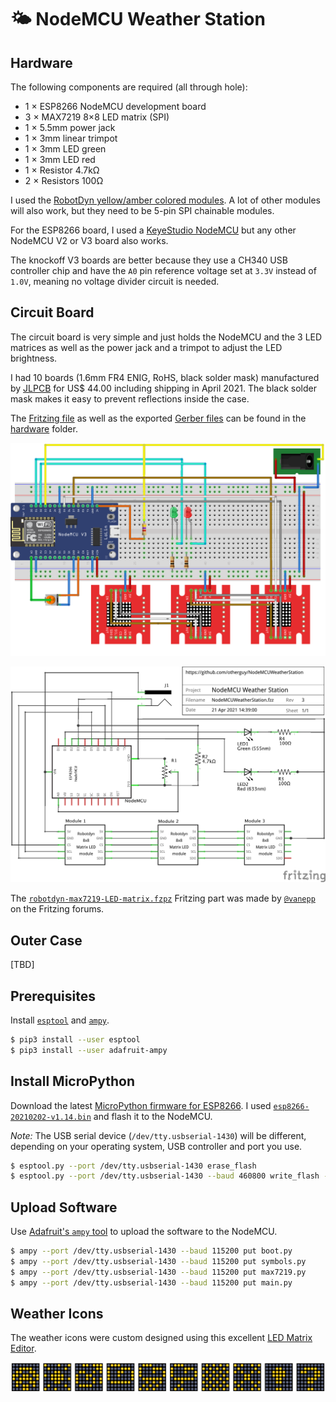 
# 🌤 NodeMCU Weather Station

## Hardware

The following components are required (all through hole):

- 1 × ESP8266 NodeMCU development board
- 3 × MAX7219 8×8 LED matrix (SPI)
- 1 × 5.5mm power jack
- 1 × 3mm linear trimpot
- 1 × 3mm LED green
- 1 × 3mm LED red
- 1 × Resistor 4.7kΩ
- 2 × Resistors 100Ω

I used the [RobotDyn yellow/amber colored modules](https://www.aliexpress.com/item/32732745628.html). A lot
of other modules will also work, but they need to be 5-pin SPI chainable modules.

For the ESP8266 board, I used a [KeyeStudio NodeMCU](https://www.aliexpress.com/item/32668574859.html) but any
other NodeMCU V2 or V3 board also works.

The knockoff V3 boards are better because they use a CH340 USB controller chip and have the `A0` pin reference
voltage set at `3.3V` instead of `1.0V`, meaning no voltage divider circuit is needed.

## Circuit Board

The circuit board is very simple and just holds the NodeMCU and the 3 LED matrices as
well as the power jack and a trimpot to adjust the LED brightness.

I had 10 boards (1.6mm FR4 ENIG, RoHS, black solder mask) manufactured by [JLPCB](https://jlcpcb.com) for
US$ 44.00 including shipping in April 2021. The black solder mask makes it easy to prevent reflections inside
the case.

The [Fritzing file](hardware/NodeMCUWeatherStation.fzz) as well as the exported
[Gerber files](hardware/NodeMCUWeatherStation_Gerber.zip) can be found in the [hardware](hardware) folder.

![Breadboard View](resources/NodeMCUWeatherStation_bb.png "Breadboard View")

![Schema View](resources/NodeMCUWeatherStation_schema.png "Schema View")

The [`robotdyn-max7219-LED-matrix.fzpz`](hardware/robotdyn-max7219-LED-matrix.fzpz) Fritzing part was made
by [`@vanepp`](https://forum.fritzing.org/u/vanepp) on the Fritzing forums.

## Outer Case

[TBD]

## Prerequisites

Install [`esptool`](https://github.com/espressif/esptool) and [`ampy`](https://github.com/scientifichackers/ampy).

```bash
$ pip3 install --user esptool
$ pip3 install --user adafruit-ampy
```

## Install MicroPython

Download the latest [MicroPython firmware for ESP8266](https://micropython.org/download/esp8266/). I used
[`esp8266-20210202-v1.14.bin`](firmware/esp8266-20210202-v1.14.bin) and flash it to the NodeMCU.

_Note:_ The USB serial device (`/dev/tty.usbserial-1430`) will be different, depending on your operating
system, USB controller and port you use.

```bash
$ esptool.py --port /dev/tty.usbserial-1430 erase_flash
$ esptool.py --port /dev/tty.usbserial-1430 --baud 460800 write_flash --flash_size=detect -fm dio 0x00 esp8266-20210202-v1.14.bin
```

## Upload Software

Use [Adafruit's `ampy` tool](https://github.com/adafruit/ampy) to upload the software to the NodeMCU.

```bash
$ ampy --port /dev/tty.usbserial-1430 --baud 115200 put boot.py
$ ampy --port /dev/tty.usbserial-1430 --baud 115200 put symbols.py
$ ampy --port /dev/tty.usbserial-1430 --baud 115200 put max7219.py
$ ampy --port /dev/tty.usbserial-1430 --baud 115200 put main.py
```

## Weather Icons

The weather icons were custom designed using this excellent [LED Matrix Editor](https://xantorohara.github.io/led-matrix-editor/#185a66bddb663c00|894218bc3d184291|001ea1a919a6c0ec|00007e818999710e|152a547e8191710e|0a04087e8191710e|55aa55aa55aa55aa|a542a51818a542a5|180018183c3c1800|1800183860663c00).

![Weather Icons](resources/weather-icons.png "Custom Weather Icons")
